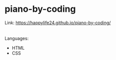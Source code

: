 # piano-by-coding
Link: https://happylife24.github.io/piano-by-coding/
<br>
<br>
<br>
Languages:
<br>
   <ul>
     <li>HTML</li>
     <li>CSS</li>
